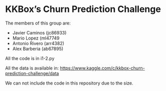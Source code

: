 # KKBox’s Churn Prediction Challenge

The members of this group are:
- Javier Caminos (jc86933)
- Mario Lopez (ml47749
- Antonio Rivero (arr4382)
- Alex Barberia (ab67895)

All the code is in i1-2.py

All the data is available in: https://www.kaggle.com/c/kkbox-churn-prediction-challenge/data

We can not include the code in this repository due to the size.
